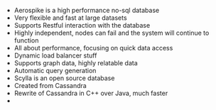 * Aerospike is a high performance no-sql database
* Very flexible and fast at large datasets
* Supports Restful interaction with the database
* Highly independent, nodes can fail and the system will continue to function
* All about performance, focusing on quick data access
* Dynamic load balancer stuff
* Supports graph data, highly relatable data 
* Automatic query generation
* Scylla is an open source database
* Created from Cassandra
* Rewrite of Cassandra in C++ over Java, much faster
* 